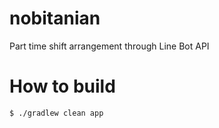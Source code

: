 nobitanian
==========

Part time shift arrangement through Line Bot API

# How to build

```
$ ./gradlew clean app
```